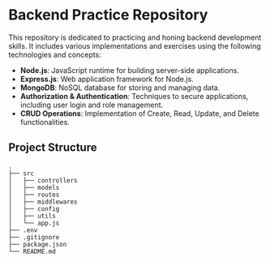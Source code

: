 # Backend Practice Repository

This repository is dedicated to practicing and honing backend development skills. It includes various implementations and exercises using the following technologies and concepts:

- **Node.js**: JavaScript runtime for building server-side applications.
- **Express.js**: Web application framework for Node.js.
- **MongoDB**: NoSQL database for storing and managing data.
- **Authorization & Authentication**: Techniques to secure applications, including user login and role management.
- **CRUD Operations**: Implementation of Create, Read, Update, and Delete functionalities.

## Project Structure

```plaintext
.
├── src
│   ├── controllers
│   ├── models
│   ├── routes
│   ├── middlewares
│   ├── config
│   ├── utils
│   └── app.js
├── .env
├── .gitignore
├── package.json
└── README.md